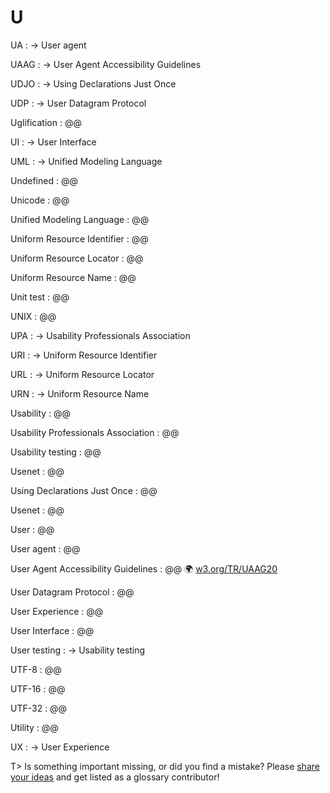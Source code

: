 # U

UA
: → User agent

UAAG
: → User Agent Accessibility Guidelines

UDJO
: → Using Declarations Just Once

UDP
: → User Datagram Protocol

Uglification
: @@

UI
: → User Interface

UML
: → Unified Modeling Language

Undefined
: @@

Unicode
: @@

Unified Modeling Language
: @@

Uniform Resource Identifier
: @@

Uniform Resource Locator
: @@

Uniform Resource Name
: @@

Unit test
: @@

UNIX
: @@

UPA
: → Usability Professionals Association

URI
: → Uniform Resource Identifier

URL
: → Uniform Resource Locator

URN
: → Uniform Resource Name

Usability
: @@

Usability Professionals Association
: @@

Usability testing
: @@

Usenet
: @@

Using Declarations Just Once
: @@

Usenet
: @@

User
: @@

User agent
: @@

User Agent Accessibility Guidelines
: @@ 🌍&nbsp;[w3.org/TR/UAAG20](https://www.w3.org/TR/UAAG20/)

User Datagram Protocol
: @@

User Experience
: @@

User Interface
: @@

User testing
: → Usability testing

UTF-8
: @@

UTF-16
: @@

UTF-32
: @@

Utility
: @@

UX
: → User Experience

T> Is something important missing, or did you find a mistake? Please [share your ideas](https://github.com/j9t/web-development-glossary/blob/master/manuscript/u.md) and get listed as a glossary contributor!